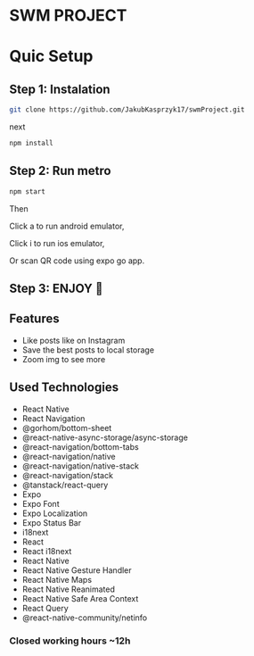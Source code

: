 # SWM PROJECT

# Quic Setup

## Step 1: Instalation

```bash
git clone https://github.com/JakubKasprzyk17/swmProject.git
```

next

```bash
npm install 
```

## Step 2: Run metro


```bash
npm start 
```

Then 

Click a to run android emulator,

Click i to run ios emulator,

Or scan QR code using expo go app.

## Step 3: ENJOY 🎉


## Features 

- Like posts like on Instagram
- Save the best posts to local storage
- Zoom img to see more

## Used Technologies

- React Native
- React Navigation
- @gorhom/bottom-sheet
- @react-native-async-storage/async-storage
- @react-navigation/bottom-tabs
- @react-navigation/native
- @react-navigation/native-stack
- @react-navigation/stack
- @tanstack/react-query
- Expo
- Expo Font
- Expo Localization
- Expo Status Bar
- i18next
- React
- React i18next
- React Native
- React Native Gesture Handler
- React Native Maps
- React Native Reanimated
- React Native Safe Area Context
- React Query
- @react-native-community/netinfo

### Closed working hours ~12h

